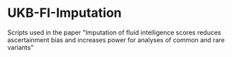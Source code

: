 # UKB-FI-Imputation
Scripts used in the paper "Imputation of fluid intelligence scores reduces ascertainment bias and increases power for analyses of common and rare variants"

